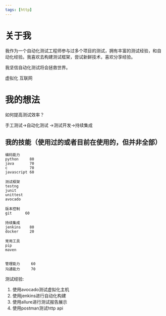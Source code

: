 ```yaml
---
tags: [http]
---
```

# 关于我
我作为一个自动化测试工程师参与过多个项目的测试，拥有丰富的测试经验，和自动化经验。我喜欢去构建测试框架，尝试新鲜技术，喜欢分享经验。

我坚信自动化测试将会拯救世界。

虚拟化
互联网

# 我的想法
如何提高测试效率？

手工测试->自动化测试 ->测试开发->持续集成

## 我的技能（使用过的或者目前在使用的，但并非全部）
```
编码能力
python     80
java       70
c          70
javascript 60

测试框架
testng
junit 
unittest
avocado

版本控制
git      60

持续集成
jenkins    80
docker     20

常用工具
pip
maven


管理能力     60
沟通能力     70
```


测试经验:
1. 使用avocado测试虚拟化主机
2. 使用jenkins进行自动化构建
3. 使用allure进行测试报告展示
4. 使用postman测试http api

 
 

